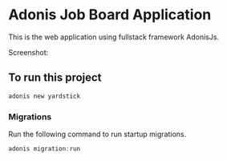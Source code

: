# Adonis Job Board Application

This is the web application using fullstack framework AdonisJs.

Screenshot:



## To run this project

```bash
adonis new yardstick
```


### Migrations

Run the following command to run startup migrations.

```js
adonis migration:run
```
